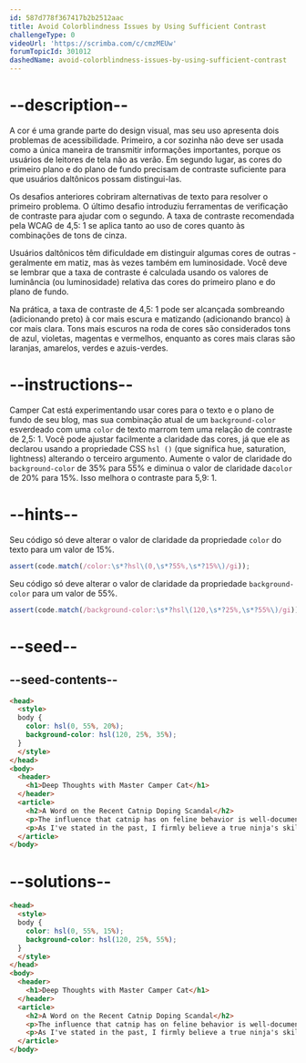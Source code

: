 ```yaml
---
id: 587d778f367417b2b2512aac
title: Avoid Colorblindness Issues by Using Sufficient Contrast
challengeType: 0
videoUrl: 'https://scrimba.com/c/cmzMEUw'
forumTopicId: 301012
dashedName: avoid-colorblindness-issues-by-using-sufficient-contrast
---
```


# --description--

A cor é uma grande parte do design visual, mas seu uso apresenta dois problemas de acessibilidade. Primeiro, a cor sozinha não deve ser usada como a única maneira de transmitir informações importantes, porque os usuários de leitores de tela não as verão. Em segundo lugar, as cores do primeiro plano e do plano de fundo precisam de contraste suficiente para que usuários daltônicos possam distingui-las.

Os desafios anteriores cobriram alternativas de texto para resolver o primeiro problema. O último desafio introduziu ferramentas de verificação de contraste para ajudar com o segundo. A taxa de contraste recomendada pela WCAG de 4,5: 1 se aplica tanto ao uso de cores quanto às combinações de tons de cinza.

Usuários daltônicos têm dificuldade em distinguir algumas cores de outras - geralmente em matiz, mas às vezes também em luminosidade. Você deve se lembrar que a taxa de contraste é calculada usando os valores de luminância (ou luminosidade) relativa das cores do primeiro plano e do plano de fundo.

Na prática, a taxa de contraste de 4,5: 1 pode ser alcançada sombreando (adicionando preto) à cor mais escura e matizando (adicionando branco) à cor mais clara. Tons mais escuros na roda de cores são considerados tons de azul, violetas, magentas e vermelhos, enquanto as cores mais claras são laranjas, amarelos, verdes e azuis-verdes.

# --instructions--

Camper Cat está experimentando usar cores para o texto e o plano de fundo de seu blog, mas sua combinação atual de um `background-color` esverdeado com uma `color` de texto marrom tem uma relação de contraste de 2,5: 1. Você pode ajustar facilmente a claridade das cores, já que ele as declarou usando a propriedade CSS `hsl ()` (que significa hue, saturation, lightness) alterando o terceiro argumento. Aumente o valor de claridade do `background-color` de 35% para 55% e diminua o valor de claridade da`color` de 20% para 15%. Isso melhora o contraste para 5,9: 1.

# --hints--

Seu código só deve alterar o valor de claridade da propriedade `color` do texto para um valor de 15%.
```js
assert(code.match(/color:\s*?hsl\(0,\s*?55%,\s*?15%\)/gi));
```

Seu código só deve alterar o valor de claridade da propriedade  `background-color` para um valor de 55%.

```js
assert(code.match(/background-color:\s*?hsl\(120,\s*?25%,\s*?55%\)/gi));
```

# --seed--

## --seed-contents--

```html
<head>
  <style>
  body {
    color: hsl(0, 55%, 20%);
    background-color: hsl(120, 25%, 35%);
  }
  </style>
</head>
<body>
  <header>
    <h1>Deep Thoughts with Master Camper Cat</h1>
  </header>
  <article>
    <h2>A Word on the Recent Catnip Doping Scandal</h2>
    <p>The influence that catnip has on feline behavior is well-documented, and its use as an herbal supplement in competitive ninja circles remains controversial. Once again, the debate to ban the substance is brought to the public's attention after the high-profile win of Kittytron, a long-time proponent and user of the green stuff, at the Claw of Fury tournament.</p>
    <p>As I've stated in the past, I firmly believe a true ninja's skills must come from within, with no external influences. My own catnip use shall continue as purely recreational.</p>
  </article>
</body>
```

# --solutions--

```html
<head>
  <style>
  body {
    color: hsl(0, 55%, 15%);
    background-color: hsl(120, 25%, 55%);
  }
  </style>
</head>
<body>
  <header>
    <h1>Deep Thoughts with Master Camper Cat</h1>
  </header>
  <article>
    <h2>A Word on the Recent Catnip Doping Scandal</h2>
    <p>The influence that catnip has on feline behavior is well-documented, and its use as an herbal supplement in competitive ninja circles remains controversial. Once again, the debate to ban the substance is brought to the public's attention after the high-profile win of Kittytron, a long-time proponent and user of the green stuff, at the Claw of Fury tournament.</p>
    <p>As I've stated in the past, I firmly believe a true ninja's skills must come from within, with no external influences. My own catnip use shall continue as purely recreational.</p>
  </article>
</body>
```
